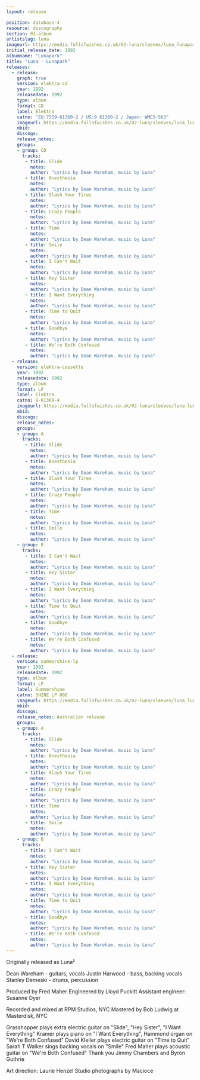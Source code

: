 ```yaml
---
layout: release

position: database-4
resource: discography
section: 01-album
artistslug: luna
imageurl: https://media.fullofwishes.co.uk/02-luna/sleeves/luna_lunapark.jpg
initial_release_date: 1992
albumname: "Lunapark"
title: "Luna - Lunapark"
releases:
  - release:
    graph: true
    version: elektra-cd
    year: 1992
    releasedate: 1992
    type: album
    format: CD
    label: Elektra
    catno: "EU:7559-61360-2 / US:9 61360-2 / Japan: WMC5-563"
    imageurl: https://media.fullofwishes.co.uk/02-luna/sleeves/luna_lunapark.jpg
    mbid:
    discogs:
    release_notes:
    groups:
    - group: CD
      tracks:
       - title: Slide
         notes:
         author: "Lyrics by Dean Wareham, music by Luna"
       - title: Anesthesia
         notes:
         author: "Lyrics by Dean Wareham, music by Luna"
       - title: Slash Your Tires
         notes:
         author: "Lyrics by Dean Wareham, music by Luna"
       - title: Crazy People
         notes:
         author: "Lyrics by Dean Wareham, music by Luna"
       - title: Time
         notes:
         author: "Lyrics by Dean Wareham, music by Luna"
       - title: Smile
         notes:
         author: "Lyrics by Dean Wareham, music by Luna"
       - title: I Can't Wait
         notes:
         author: "Lyrics by Dean Wareham, music by Luna"
       - title: Hey Sister
         notes:
         author: "Lyrics by Dean Wareham, music by Luna"
       - title: I Want Everything
         notes:
         author: "Lyrics by Dean Wareham, music by Luna"
       - title: Time to Quit
         notes:
         author: "Lyrics by Dean Wareham, music by Luna"
       - title: Goodbye
         notes:
         author: "Lyrics by Dean Wareham, music by Luna"
       - title: We're Both Confused
         notes:
         author: "Lyrics by Dean Wareham, music by Luna"
  - release:
    version: elektra-cassette
    year: 1992
    releasedate: 1992
    type: album
    format: LP
    label: Elektra
    catno: 9-61360-4
    imageurl: https://media.fullofwishes.co.uk/02-luna/sleeves/luna-lunapark-cassette.jpg
    mbid:
    discogs:
    release_notes:
    groups:
    - group: A
      tracks:
       - title: Slide
         notes:
         author: "Lyrics by Dean Wareham, music by Luna"
       - title: Anesthesia
         notes:
         author: "Lyrics by Dean Wareham, music by Luna"
       - title: Slash Your Tires
         notes:
         author: "Lyrics by Dean Wareham, music by Luna"
       - title: Crazy People
         notes:
         author: "Lyrics by Dean Wareham, music by Luna"
       - title: Time
         notes:
         author: "Lyrics by Dean Wareham, music by Luna"
       - title: Smile
         notes:
         author: "Lyrics by Dean Wareham, music by Luna"
    - group: B
      tracks:
       - title: I Can't Wait
         notes:
         author: "Lyrics by Dean Wareham, music by Luna"
       - title: Hey Sister
         notes:
         author: "Lyrics by Dean Wareham, music by Luna"
       - title: I Want Everything
         notes:
         author: "Lyrics by Dean Wareham, music by Luna"
       - title: Time to Quit
         notes:
         author: "Lyrics by Dean Wareham, music by Luna"
       - title: Goodbye
         notes:
         author: "Lyrics by Dean Wareham, music by Luna"
       - title: We're Both Confused
         notes:
         author: "Lyrics by Dean Wareham, music by Luna"
  - release:
    version: summershine-lp
    year: 1992
    releasedate: 1992
    type: album
    format: LP
    label: Summershine
    catno: SHINE LP 008
    imageurl: https://media.fullofwishes.co.uk/02-luna/sleeves/luna_lunapark.jpg
    mbid:
    discogs:
    release_notes: Australian release
    groups:
    - group: A
      tracks:
       - title: Slide
         notes:
         author: "Lyrics by Dean Wareham, music by Luna"
       - title: Anesthesia
         notes:
         author: "Lyrics by Dean Wareham, music by Luna"
       - title: Slash Your Tires
         notes:
         author: "Lyrics by Dean Wareham, music by Luna"
       - title: Crazy People
         notes:
         author: "Lyrics by Dean Wareham, music by Luna"
       - title: Time
         notes:
         author: "Lyrics by Dean Wareham, music by Luna"
       - title: Smile
         notes:
         author: "Lyrics by Dean Wareham, music by Luna"
    - group: B
      tracks:
       - title: I Can't Wait
         notes:
         author: "Lyrics by Dean Wareham, music by Luna"
       - title: Hey Sister
         notes:
         author: "Lyrics by Dean Wareham, music by Luna"
       - title: I Want Everything
         notes:
         author: "Lyrics by Dean Wareham, music by Luna"
       - title: Time to Quit
         notes:
         author: "Lyrics by Dean Wareham, music by Luna"
       - title: Goodbye
         notes:
         author: "Lyrics by Dean Wareham, music by Luna"
       - title: We're Both Confused
         notes:
         author: "Lyrics by Dean Wareham, music by Luna"
---
```

Originally released as Luna&sup2;

Dean Wareham - guitars, vocals
Justin Harwood - bass, backing vocals
Stanley Demeski - drums, percussion

Produced by Fred Maher
Engineered by Lloyd Puckitt
Assistant engineer: Susanne Dyer

Recorded and mixed at RPM Studios, NYC
Mastered by Bob Ludwig at Masterdisk, NYC

Grasshopper plays extra electric guitar on "Slide", "Hey Sister", "I Want Everything"
Kramer plays piano on "I Want Everything", Hammond organ on "We're Both Confused"
David Kleiler plays electric guitar on "Time to Quit"
Sarah T Walker sings backing vocals on "Smile"
Fred Maher plays acoustic guitar on "We're Both Confused"
Thank you Jimmy Chambers and Byron Guthrie

Art direction: Laurie Henzel
Studio photographs by Macioce
